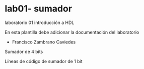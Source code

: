 # lab01- sumador 
laboratorio 01 introducción a HDL

En esta plantilla debe adicionar la documentación del laboratorio

* Francisco Zambrano Caviedes

Sumador de 4 bits

Líneas de código de sumador de 1 bit
